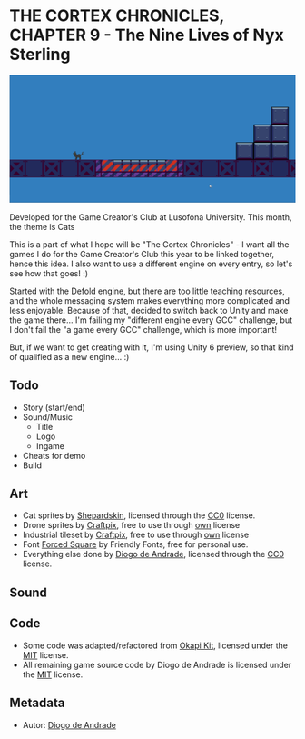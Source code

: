 # THE CORTEX CHRONICLES, CHAPTER 9 - The Nine Lives of Nyx Sterling

![GameScreenshot](screenshots/cat_game.gif)

Developed for the Game Creator's Club at Lusofona University.
This month, the theme is Cats

This is a part of what I hope will be "The Cortex Chronicles" - I want all the games I do for the Game Creator's Club this year to be linked together, hence this idea.
I also want to use a different engine on every entry, so let's see how that goes! :)

Started with the [Defold](https://defold.com/) engine, but there are too little teaching resources, and the whole messaging system makes everything more complicated and less enjoyable.
Because of that, decided to switch back to Unity and make the game there... I'm failing my "different engine every GCC" challenge, but I don't fail the "a game every GCC" challenge, which is more important! 

But, if we want to get creating with it, I'm using Unity 6 preview, so that kind of qualified as a new engine... :)

## Todo

* Story (start/end)
* Sound/Music
  * Title
  * Logo
  * Ingame
* Cheats for demo
* Build

## Art

- Cat sprites by [Shepardskin](https://opengameart.org/users/shepardskin), licensed through the [CC0] license.
- Drone sprites by [Craftpix], free to use through [own](https://craftpix.net/file-licenses/) license
- Industrial tileset by [Craftpix], free to use through [own](https://craftpix.net/file-licenses/) license
- Font [Forced Square] by Friendly Fonts, free for personal use.
- Everything else done by [Diogo de Andrade], licensed through the [CC0] license.

## Sound

## Code

- Some code was adapted/refactored from [Okapi Kit], licensed under the [MIT] license.
- All remaining game source code by Diogo de Andrade is licensed under the [MIT] license.

## Metadata

- Autor: [Diogo de Andrade]

[Diogo de Andrade]:https://github.com/DiogoDeAndrade
[CC0]:https://creativecommons.org/publicdomain/zero/1.0/
[CC-BY 3.0]:https://creativecommons.org/licenses/by/3.0/
[CC-BY-SA 4.0]:http://creativecommons.org/licenses/by-sa/4.0/
[MIT]:LICENSE
[Craftpix]:https://craftpix.net
[Okapi Kit]:https://github.com/VideojogosLusofona/OkapiKit
[Forced Square]:https://www.dafont.com/pt/forced-square.font